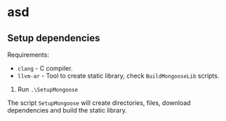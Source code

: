 # asd

## Setup dependencies

Requirements:

- `clang` - C compiler.
- `llvm-ar` - Tool to create static library, check `BuildMongooseLib` scripts.

1. Run `.\SetupMongoose`

The script `SetupMongoose` will create directories, files, download dependencies and build the static library.

